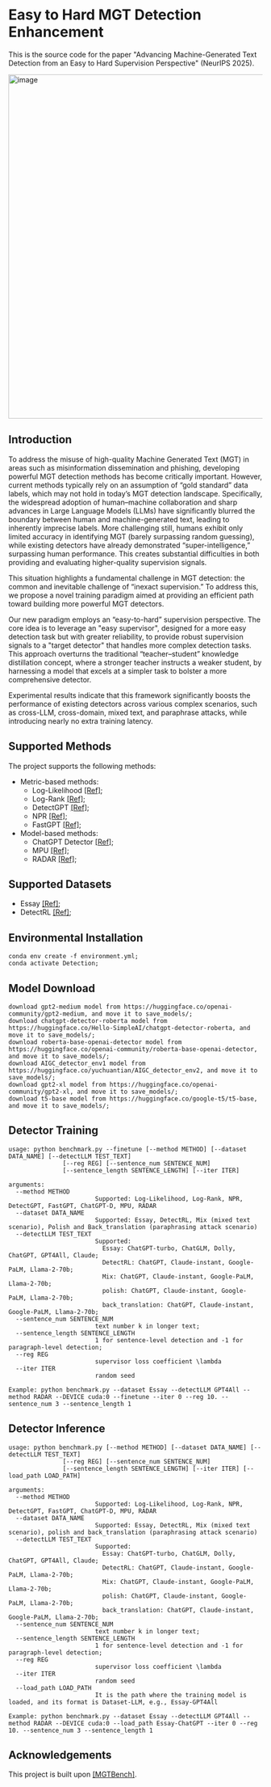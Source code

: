 # Easy to Hard MGT Detection Enhancement

This is the source code for the paper "Advancing Machine-Generated Text Detection from an Easy to Hard Supervision Perspective" (NeurIPS 2025).

<img width="2343" height="681" alt="image" src="https://github.com/user-attachments/assets/8f62dae3-c735-431a-8eae-8c1b25b7a05d" />

## Introduction
To address the misuse of high-quality Machine Generated Text (MGT) in areas such as misinformation dissemination and phishing, developing powerful MGT detection methods has become critically important. However, current methods typically rely on an assumption of “gold standard” data labels, which may not hold in today’s MGT detection landscape. Specifically, the widespread adoption of human–machine collaboration and sharp advances in Large Language Models (LLMs) have significantly blurred the boundary between human and machine-generated text, leading to inherently imprecise labels. More challenging still, humans exhibit only limited accuracy in identifying MGT (barely surpassing random guessing), while existing detectors have already demonstrated “super-intelligence,” surpassing human performance. This creates substantial difficulties in both providing and evaluating higher-quality supervision signals.

This situation highlights a fundamental challenge in MGT detection: the common and inevitable challenge of “inexact supervision.” To address this, we propose a novel training paradigm aimed at providing an efficient path toward building more powerful MGT detectors.

Our new paradigm employs an “easy-to-hard” supervision perspective. The core idea is to leverage an "easy supervisor", designed for a more easy detection task but with greater reliability, to provide robust supervision signals to a "target detector" that handles more complex detection tasks. This approach overturns the traditional “teacher–student” knowledge distillation concept, where a stronger teacher instructs a weaker student, by harnessing a model that excels at a simpler task to bolster a more comprehensive detector. 

Experimental results indicate that this framework significantly boosts the performance of existing detectors across various complex scenarios, such as cross-LLM, cross-domain, mixed text, and paraphrase attacks, while introducing nearly no extra training latency.

## Supported Methods
The project supports the following methods:
- Metric-based methods:
    - Log-Likelihood [[Ref]](https://arxiv.org/abs/1908.09203);
    - Log-Rank [[Ref]](https://arxiv.org/abs/2301.11305);
    - DetectGPT [[Ref]](https://arxiv.org/abs/2301.11305);
    - NPR [[Ref]](https://arxiv.org/abs/2306.05540);
    - FastGPT [[Ref]](https://arxiv.org/abs/2310.05130);
- Model-based methods:
    - ChatGPT Detector [[Ref]](https://arxiv.org/abs/2301.07597);
    - MPU [[Ref]](https://arxiv.org/abs/2305.18149);
    - RADAR [[Ref]](https://proceedings.neurips.cc/paper_files/paper/2023/file/30e15e5941ae0cdab7ef58cc8d59a4ca-Paper-Conference.pdf);

## Supported Datasets
- Essay [[Ref]](https://arxiv.org/abs/2305.15047);
- DetectRL [[Ref]](https://proceedings.neurips.cc/paper_files/paper/2024/file/b61bdf7e9f64c04ec75a26e781e2ad51-Paper-Datasets_and_Benchmarks_Track.pdf);

## Environmental Installation
```
conda env create -f environment.yml;
conda activate Detection;
```

## Model Download
```
download gpt2-medium model from https://huggingface.co/openai-community/gpt2-medium, and move it to save_models/;
download chatgpt-detector-roberta model from https://huggingface.co/Hello-SimpleAI/chatgpt-detector-roberta, and move it to save_models/;
download roberta-base-openai-detector model from https://huggingface.co/openai-community/roberta-base-openai-detector, and move it to save_models/;
download AIGC_detector_env1 model from https://huggingface.co/yuchuantian/AIGC_detector_env2, and move it to save_models/;
download gpt2-xl model from https://huggingface.co/openai-community/gpt2-xl, and move it to save_models/;
download t5-base model from https://huggingface.co/google-t5/t5-base, and move it to save_models/;
```

## Detector Training
```
usage: python benchmark.py --finetune [--method METHOD] [--dataset DATA_NAME] [--detectLLM TEST_TEXT]
               [--reg REG] [--sentence_num SENTENCE_NUM]
               [--sentence_length SENTENCE_LENGTH] [--iter ITER]

arguments:
  --method METHOD
                        Supported: Log-Likelihood, Log-Rank, NPR, DetectGPT, FastGPT, ChatGPT-D, MPU, RADAR
  --dataset DATA_NAME
                        Supported: Essay, DetectRL, Mix (mixed text scenario), Polish and Back_translation (paraphrasing attack scenario)
  --detectLLM TEST_TEXT
                        Supported: 
                          Essay: ChatGPT-turbo, ChatGLM, Dolly, ChatGPT, GPT4All, Claude;
                          DetectRL: ChatGPT, Claude-instant, Google-PaLM, Llama-2-70b;
                          Mix: ChatGPT, Claude-instant, Google-PaLM, Llama-2-70b;
                          polish: ChatGPT, Claude-instant, Google-PaLM, Llama-2-70b;
                          back_translation: ChatGPT, Claude-instant, Google-PaLM, Llama-2-70b;
  --sentence_num SENTENCE_NUM
                        text number k in longer text;
  --sentence_length SENTENCE_LENGTH
                        1 for sentence-level detection and -1 for paragraph-level detection;
  --reg REG
                        supervisor loss coefficient \lambda
  --iter ITER
                        random seed

Example: python benchmark.py --dataset Essay --detectLLM GPT4All --method RADAR --DEVICE cuda:0 --finetune --iter 0 --reg 10. --sentence_num 3 --sentence_length 1
```

## Detector Inference
```
usage: python benchmark.py [--method METHOD] [--dataset DATA_NAME] [--detectLLM TEST_TEXT]
               [--reg REG] [--sentence_num SENTENCE_NUM]
               [--sentence_length SENTENCE_LENGTH] [--iter ITER] [--load_path LOAD_PATH]

arguments:
  --method METHOD
                        Supported: Log-Likelihood, Log-Rank, NPR, DetectGPT, FastGPT, ChatGPT-D, MPU, RADAR
  --dataset DATA_NAME
                        Supported: Essay, DetectRL, Mix (mixed text scenario), polish and back_translation (paraphrasing attack scenario)
  --detectLLM TEST_TEXT
                        Supported: 
                          Essay: ChatGPT-turbo, ChatGLM, Dolly, ChatGPT, GPT4All, Claude;
                          DetectRL: ChatGPT, Claude-instant, Google-PaLM, Llama-2-70b;
                          Mix: ChatGPT, Claude-instant, Google-PaLM, Llama-2-70b;
                          polish: ChatGPT, Claude-instant, Google-PaLM, Llama-2-70b;
                          back_translation: ChatGPT, Claude-instant, Google-PaLM, Llama-2-70b;
  --sentence_num SENTENCE_NUM
                        text number k in longer text;
  --sentence_length SENTENCE_LENGTH
                        1 for sentence-level detection and -1 for paragraph-level detection;
  --reg REG
                        supervisor loss coefficient \lambda
  --iter ITER
                        random seed
  --load_path LOAD_PATH
                        It is the path where the training model is loaded, and its format is Dataset-LLM, e.g., Essay-GPT4All

Example: python benchmark.py --dataset Essay --detectLLM GPT4All --method RADAR --DEVICE cuda:0 --load_path Essay-ChatGPT --iter 0 --reg 10. --sentence_num 3 --sentence_length 1
```

## Acknowledgements
This project is built upon [[MGTBench]](https://github.com/xinleihe/MGTBench).
